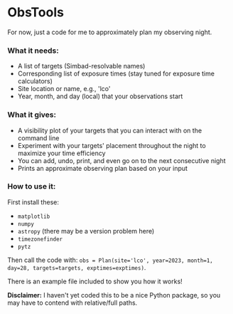 # ObsTools

For now, just a code for me to approximately plan my observing night.

### What it needs:
  - A list of targets (Simbad-resolvable names)
  - Corresponding list of exposure times (stay tuned for exposure time calculators)
  - Site location or name, e.g., 'lco'
  - Year, month, and day (local) that your observations start
  
### What it gives:
  - A visibility plot of your targets that you can interact with on the command line
  - Experiment with your targets' placement throughout the night to maximize your time efficiency
  - You can add, undo, print, and even go on to the next consecutive night
  - Prints an approximate observing plan based on your input
  
### How to use it:
First install these:
  - `matplotlib`
  - `numpy`
  - `astropy` (there may be a version problem here)
  - `timezonefinder`
  - `pytz`
  
Then call the code with:
  `obs = Plan(site='lco', year=2023, month=1, day=28, targets=targets, exptimes=exptimes)`.
  
There is an example file included to show you how it works! 

**Disclaimer:** I haven't yet coded this to be a nice Python package, so you may have to contend with relative/full paths.

